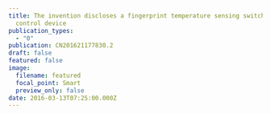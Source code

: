 ```yaml
---
title: The invention discloses a fingerprint temperature sensing switch window
  control device
publication_types:
  - "0"
publication: CN201621177830.2
draft: false
featured: false
image:
  filename: featured
  focal_point: Smart
  preview_only: false
date: 2016-03-13T07:25:00.000Z
---
```

